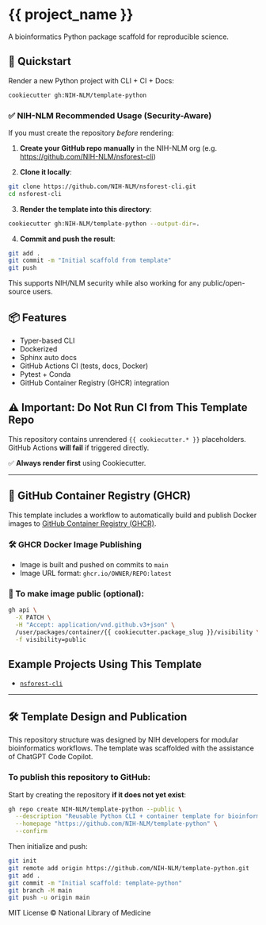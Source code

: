 # {{ project_name }}

A bioinformatics Python package scaffold for reproducible science.

## 🚀 Quickstart
Render a new Python project with CLI + CI + Docs:

```bash
cookiecutter gh:NIH-NLM/template-python
```

### ✅ NIH-NLM Recommended Usage (Security-Aware)
If you must create the repository *before* rendering:

1. **Create your GitHub repo manually** in the NIH-NLM org
   (e.g. https://github.com/NIH-NLM/nsforest-cli)

2. **Clone it locally**:
```bash
git clone https://github.com/NIH-NLM/nsforest-cli.git
cd nsforest-cli
```

3. **Render the template into this directory**:
```bash
cookiecutter gh:NIH-NLM/template-python --output-dir=.
```

4. **Commit and push the result**:
```bash
git add .
git commit -m "Initial scaffold from template"
git push
```

This supports NIH/NLM security while also working for any public/open-source users.

## 📦 Features
- Typer-based CLI
- Dockerized
- Sphinx auto docs
- GitHub Actions CI (tests, docs, Docker)
- Pytest + Conda
- GitHub Container Registry (GHCR) integration

## ⚠️ Important: Do Not Run CI from This Template Repo
This repository contains unrendered `{{ cookiecutter.* }}` placeholders.
GitHub Actions **will fail** if triggered directly.

✅ **Always render first** using Cookiecutter.

---

## 🐳 GitHub Container Registry (GHCR)
This template includes a workflow to automatically build and publish Docker images to [GitHub Container Registry (GHCR)](https://github.com/features/packages).

### 🛠 GHCR Docker Image Publishing
- Image is built and pushed on commits to `main`
- Image URL format: `ghcr.io/OWNER/REPO:latest`

### 🔐 To make image public (optional):
```bash
gh api \
  -X PATCH \
  -H "Accept: application/vnd.github.v3+json" \
  /user/packages/container/{{ cookiecutter.package_slug }}/visibility \
  -f visibility=public
```

## Example Projects Using This Template
- [`nsforest-cli`](https://github.com/NIH-NLM/nsforest-cli)

---

## 🛠 Template Design and Publication
This repository structure was designed by NIH developers for modular bioinformatics workflows.
The template was scaffolded with the assistance of ChatGPT Code Copilot.

### To publish this repository to GitHub:
Start by creating the repository **if it does not yet exist**:
```bash
gh repo create NIH-NLM/template-python --public \
  --description "Reusable Python CLI + container template for bioinformatics tools" \
  --homepage "https://github.com/NIH-NLM/template-python" \
  --confirm
```
Then initialize and push:
```bash
git init
git remote add origin https://github.com/NIH-NLM/template-python.git
git add .
git commit -m "Initial scaffold: template-python"
git branch -M main
git push -u origin main
```

MIT License © National Library of Medicine

